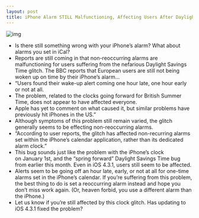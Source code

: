 ```yaml
---
layout: post
title: iPhone Alarm STILL Malfunctioning, Affecting Users After Daylight Savings Time Glitch
---
```

![img](http://media.idownloadblog.com/wp-content/uploads/2010/11/Alarm-Bug.png)
* Is there still something wrong with your iPhone’s alarm? What about alarms you set in iCal?
* Reports are still coming in that non-reoccurring alarms are malfunctioning for users suffering from the nefarious Daylight Savings Time glitch. The BBC reports that European users are still not being woken up on time by their iPhone’s alarm…
* “Users found their wake-up alert coming one hour late, one hour early or not at all.
* The problem, related to the clocks going forward for British Summer Time, does not appear to have affected everyone.
* Apple has yet to comment on what caused it, but similar problems have previously hit iPhones in the US.”
* Although symptoms of this problem still remain varied, the glitch generally seems to be effecting non-reoccurring alarms.
* “According to user reports, the glitch has affected non-recurring alarms set within the iPhone’s calendar application, rather than its dedicated alarm clock.”
* This bug sounds just like the problem with the iPhone’s clock on January 1st, and the “spring forward” Daylight Savings Time bug from earlier this month. Even in iOS 4.3.1, users still seem to be affected.
* Alerts seem to be going off an hour late, early, or not at all for one-time alarms set in the iPhone’s calendar. If you’re suffering from this problem, the best thing to do is set a reoccurring alarm instead and hope you don’t miss work again. (Or, heaven forbid, you use a different alarm than the iPhone.)
* Let us know if you’re still affected by this clock glitch. Has updating to iOS 4.3.1 fixed the problem?

